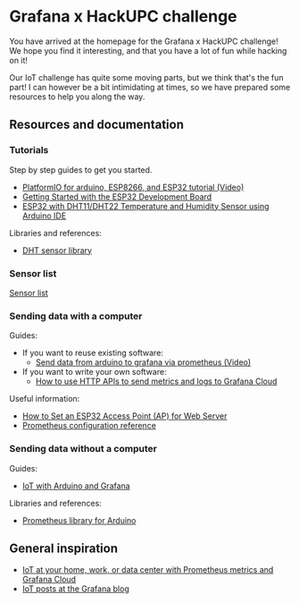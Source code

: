 # Grafana x HackUPC challenge

You have arrived at the homepage for the Grafana x HackUPC challenge! We hope you find it interesting, and that you have a lot of fun while hacking on it!

Our IoT challenge has quite some moving parts, but we think that's the fun part! I can however be a bit intimidating at times, so we have prepared some resources to help you along the way.

## Resources and documentation

### Tutorials

Step by step guides to get you started.

- [PlatformIO for arduino, ESP8266, and ESP32 tutorial (Video)](https://www.youtube.com/watch?v=0poh_2rBq7E)
- [Getting Started with the ESP32 Development Board](https://randomnerdtutorials.com/getting-started-with-esp32/)
- [ESP32 with DHT11/DHT22 Temperature and Humidity Sensor using Arduino IDE](https://randomnerdtutorials.com/esp32-dht11-dht22-temperature-humidity-sensor-arduino-ide/)

Libraries and references:

- [DHT sensor library](https://github.com/adafruit/DHT-sensor-library)

### Sensor list

[Sensor list](SENSORS.md)

### Sending data with a computer

Guides:

- If you want to reuse existing software:
  -  [Send data from arduino to grafana via prometheus (Video)](https://www.youtube.com/watch?v=SmGjprCIAaY)
- If you want to write your own software:
  - [How to use HTTP APIs to send metrics and logs to Grafana Cloud](https://grafana.com/blog/2024/03/21/how-to-use-http-apis-to-send-metrics-and-logs-to-grafana-cloud/)

Useful information:

- [How to Set an ESP32 Access Point (AP) for Web Server](https://randomnerdtutorials.com/esp32-access-point-ap-web-server/)
- [Prometheus configuration reference](https://prometheus.io/docs/prometheus/latest/configuration/configuration/)

### Sending data without a computer

Guides:

- [IoT with Arduino and Grafana](https://github.com/grafana/diy-iot)

Libraries and references:

- [Prometheus library for Arduino](https://github.com/grafana/prometheus-arduino)

## General inspiration

- [IoT at your home, work, or data center with Prometheus metrics and Grafana Cloud](https://grafana.com/blog/2021/07/19/iot-at-your-home-work-or-data-center-with-prometheus-metrics-and-grafana-cloud/)
- [IoT posts at the Grafana blog](https://grafana.com/tags/iot/)
